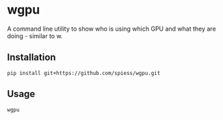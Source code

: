 # wgpu
A command line utility to show who is using which GPU and what they are doing - similar to w.

## Installation

```shell script
pip install git+https://github.com/spiess/wgpu.git
```

## Usage

```shell script
wgpu
```